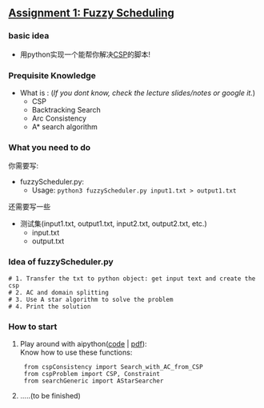 ## [Assignment 1: Fuzzy Scheduling](ass1/20T2_assignment1.pdf)
### basic idea
 - 用python实现一个能帮你解决[CSP](https://zh.wikipedia.org/wiki/%E7%BA%A6%E6%9D%9F%E8%A1%A5%E5%81%BF%E9%97%AE%E9%A2%98)的脚本!


### Prequisite Knowledge
 - What is : (*If you dont know, check the lecture slides/notes or google it.*)
    - CSP
    - Backtracking Search
    - Arc Consistency
    - A* search algorithm
    



### What you need to do
你需要写:
 - fuzzyScheduler.py: 
    - Usage: `python3 fuzzyScheduler.py input1.txt > output1.txt`

    
   
还需要写一些  
 - 测试集(input1.txt, output1.txt, input2.txt, output2.txt, etc.)
    - input.txt
    - output.txt
          


### Idea of fuzzyScheduler.py
    # 1. Transfer the txt to python object: get input text and create the csp
    # 2. AC and domain splitting
    # 3. Use A star algorithm to solve the problem
    # 4. Print the solution
        


### How to start

1. Play around with aipython([code](ass1/aipython.zip) | [pdf](ass1/aipython.pdf)):  
Know how to use these functions:
  
        from cspConsistency import Search_with_AC_from_CSP
        from cspProblem import CSP, Constraint
        from searchGeneric import AStarSearcher

1. .....(to be finished)

